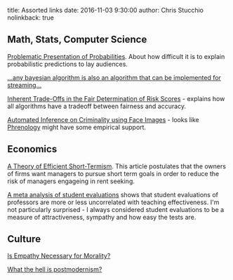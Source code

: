 title: Assorted links
date: 2016-11-03 9:30:00
author: Chris Stucchio
nolinkback: true



## Math, Stats, Computer Science

[Problematic Presentation of Probabilities](https://allendowney.blogspot.com/2016/11/problematic-presentation-of.html). About how difficult it is to explain probabilistic predictions to lay audiences.

[...any bayesian algorithm is also an algorithm that can be implemented for streaming...](http://koaning.io/bayesian-propto-streaming-algorithms.html)

[Inherent Trade-Offs in the Fair Determination of Risk Scores](https://arxiv.org/pdf/1609.05807v2.pdf) - explains how all algorithms have a tradeoff between fairness and accuracy.

[Automated Inference on Criminality using Face Images](https://arxiv.org/pdf/1611.04135v1.pdf) - looks like [Phrenology](https://en.wikipedia.org/wiki/Phrenology) might have some empirical support.

## Economics

[A Theory of Efficient Short-Termism](http://poseidon01.ssrn.com/delivery.php?ID=318115065115116112006071070007020087017069064045069066075089119069073013022122126018022103030104056120001029126081080000114090117022094008013004024025097124116015112065073085000067011020002116008091086091104064099090012110122107114031019104025090066074&EXT=pdf). This article postulates that the owners of firms want managers to pursue short term goals in order to reduce the risk of managers engageing in rent seeking.

[A meta analysis of student evaluations](/blog_media/2016/assorted_links_nov_3_2016/Meta_analysis_of_faculty's_teaching_effectiveness_Student_evaluation_of_teaching_ratings_and_student_learning_are_not_related__student_evaluations_meta_analysis.pdf) shows that student evaluations of professors are more or less uncorrelated with teaching effectiveness. I'm not particularly surprised - I always considered student evaluations to be a measure of attractiveness, sympathy and how easy the tests are.

## Culture

[Is Empathy Necessary for Morality?](http://subcortex.com/IsEmpathyNecessaryForMoralityPrinz.pdf)

[What the hell is postmodernism?](http://www.mcmansionhell.com/post/152216735596/what-the-hell-is-postmodernism)